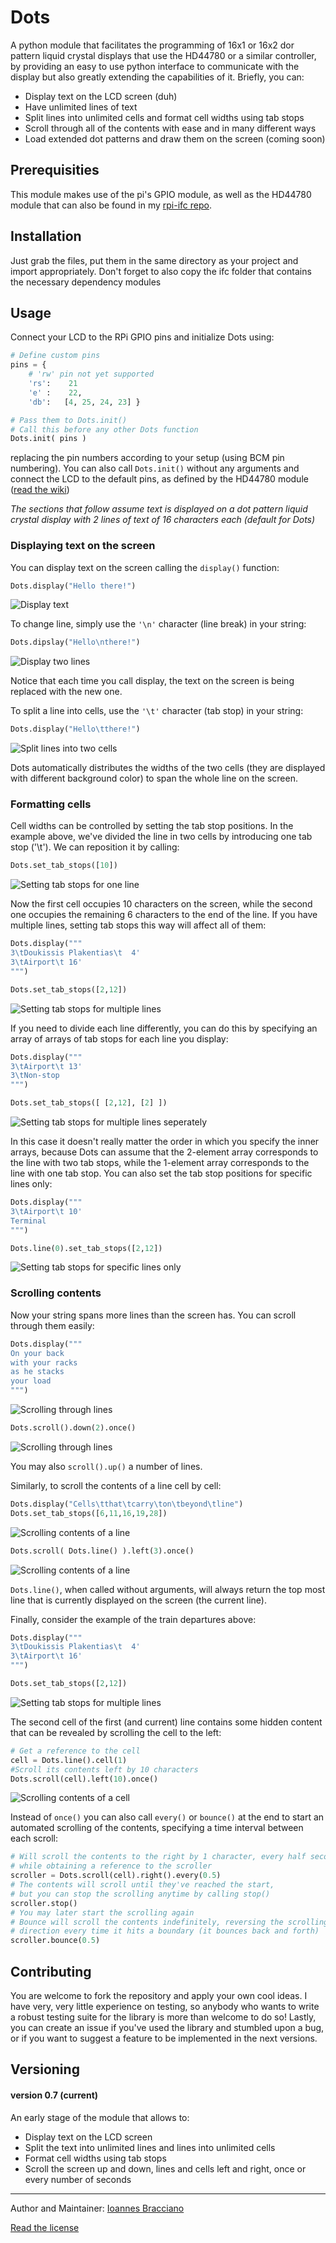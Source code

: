 # Dots
A python module that facilitates the programming of 16x1 or 16x2 dor pattern
liquid crystal displays that use the HD44780 or a similar controller, by
providing an easy to use python interface to communicate with the display but
also greatly extending the capabilities of it. Briefly, you can:
* Display text on the LCD screen (duh)
* Have unlimited lines of text
* Split lines into unlimited cells and format cell widths using tab stops
* Scroll through all of the contents with ease and in many different ways
* Load extended dot patterns and draw them on the screen (coming soon)

## Prerequisities
This module makes use of the pi's GPIO module, as well as the HD44780 module
that can also be found in my [rpi-ifc repo](https://github.com/IoannesBracciano/rpi-ifc).

## Installation
Just grab the files, put them in the same directory as your project and import
appropriately. Don't forget to also copy the ifc folder that contains the
necessary dependency modules

## Usage
Connect your LCD to the RPi GPIO pins and initialize Dots using:
```python
# Define custom pins
pins = {
    # 'rw' pin not yet supported
    'rs':    21
    'e' :    22,
    'db':   [4, 25, 24, 23] }

# Pass them to Dots.init()
# Call this before any other Dots function
Dots.init( pins )
```
replacing the pin numbers according to your setup (using BCM pin numbering).
You can also call `Dots.init()` without any arguments and connect the LCD to the
default pins, as defined by the HD44780  module ([read the wiki](https://github.com/IoannesBracciano/rpi-ifc/wiki/HD44780))

*The sections that follow assume text is displayed on a dot pattern liquid
crystal display with 2 lines of text of 16 characters each (default for Dots)*

### Displaying text on the screen
You can display text on the screen calling the `display()` function:

```python
Dots.display("Hello there!")
```
![Display text](img/lcd_1.jpg)

To change line, simply use the `'\n'` character (line break) in your string:

```python
Dots.dipslay("Hello\nthere!")
```
![Display two lines](img/lcd_2.jpg)

Notice that each time you call display, the text on the screen is being
replaced with the new one.

To split a line into cells, use the `'\t'` character (tab stop) in your string:

```python
Dots.display("Hello\tthere!")
```
![Split lines into two cells](img/lcd_3.jpg)

Dots automatically distributes the widths of the two cells (they are displayed
with different background color) to span the whole line on the screen.

### Formatting cells
Cell widths can be controlled by setting the tab stop positions. In the example
above, we've divided the line in two cells by introducing one tab stop ('\t').
We can reposition it by calling:

```python
Dots.set_tab_stops([10])
```
![Setting tab stops for one line](img/lcd_4.jpg)

Now the first cell occupies 10 characters on the screen, while the second one
occupies the remaining 6 characters to the end of the line. If you have multiple
lines, setting tab stops this way will affect all of them:

```python
Dots.display("""
3\tDoukissis Plakentias\t  4'
3\tAirport\t 16'
""")

Dots.set_tab_stops([2,12])
```
![Setting tab stops for multiple lines](img/lcd_5.jpg)

If you need to divide each line differently, you can do this by specifying an
array of arrays of tab stops for each line you display:

```python
Dots.display("""
3\tAirport\t 13'
3\tNon-stop
""")

Dots.set_tab_stops([ [2,12], [2] ])
```
![Setting tab stops for multiple  lines seperately](img/lcd_6.jpg)

In this case it doesn't really matter the order in which you specify the inner
arrays, because Dots can assume that the 2-element array corresponds to the
line with two tab stops, while the 1-element array corresponds to the line with
one tab stop. You can also set the tab stop positions for specific lines only:

```python
Dots.display("""
3\tAirport\t 10'
Terminal
""")

Dots.line(0).set_tab_stops([2,12])
```
![Setting tab stops for specific lines only](img/lcd_7.jpg)

### Scrolling contents
Now your string spans more lines than the screen has. You can scroll through
them easily:

```python
Dots.display("""
On your back
with your racks
as he stacks
your load
""")
```
![Scrolling through lines](img/lcd_8.jpg)
```python
Dots.scroll().down(2).once()
```
![Scrolling through lines](img/lcd_9.jpg)

You may also `scroll().up()` a number of lines.

Similarly, to scroll the contents of a line cell by cell:

```python
Dots.display("Cells\tthat\tcarry\ton\tbeyond\tline")
Dots.set_tab_stops([6,11,16,19,28])
```
![Scrolling contents of a line](img/lcd_10.jpg)

```python
Dots.scroll( Dots.line() ).left(3).once()
```
![Scrolling contents of a line](img/lcd_11.jpg)

`Dots.line()`, when called without arguments, will always return the top most
line that is currently displayed on the screen (the current line).

Finally, consider the example of the train departures above:

```python
Dots.display("""
3\tDoukissis Plakentias\t  4'
3\tAirport\t 16'
""")

Dots.set_tab_stops([2,12])
```
![Setting tab stops for multiple lines](img/lcd_5.jpg)

The second cell of the first (and current) line contains some hidden content
that can be revealed by scrolling the cell to the left:

```python
# Get a reference to the cell
cell = Dots.line().cell(1)
#Scroll its contents left by 10 characters
Dots.scroll(cell).left(10).once()
```
![Scrolling contents of a cell](img/lcd_12.jpg)

Instead of `once()` you can also call `every()` or `bounce()` at the end to
start an automated scrolling of the contents, specifying a time interval between
each scroll:

```python
# Will scroll the contents to the right by 1 character, every half second
# while obtaining a reference to the scroller
scroller = Dots.scroll(cell).right().every(0.5)
# The contents will scroll until they've reached the start,
# but you can stop the scrolling anytime by calling stop()
scroller.stop()
# You may later start the scrolling again
# Bounce will scroll the contents indefinitely, reversing the scrolling
# direction every time it hits a boundary (it bounces back and forth)
scroller.bounce(0.5)
```

## Contributing
You are welcome to fork the repository and apply your own cool ideas. I have
very, very little experience on testing, so anybody who wants to write a
robust testing suite for the library is more than welcome to do so! Lastly,
you can create an issue if you've used the library and stumbled upon a bug, or
if you want to suggest a feature to be implemented in the next versions.

## Versioning
#### version 0.7 (**current**)
An early stage of the module that allows to:
* Display text on the LCD screen
* Split the text into unlimited lines and lines into unlimited cells
* Format cell widths using tab stops
* Scroll the screen up and down, lines and cells left and right, once or
  every number of seconds

---

Author and Maintainer: [Ioannes Bracciano](mailto:john.bracciano@hotmail.gr)

[Read the license](LICENSE)


